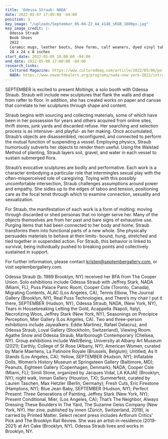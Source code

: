 ```yaml
---
title: 'Odessa Straub: NADA'
date: 2022-05-07 17:05:00 -04:00
position: 3
key_image: "/uploads/September_05-04-22_A4_4140_sRGB_1800px.jpg"
key_image_credit: |-
  Odessa Straub
  Boob Shoes
  2022
  Ceramic mugs, leather boots, Shoe forms, calf weaners, dyed vinyl tubing, water, soil, variable ecosystem with subwassertang
  28 x 24 x 8 inches
start_date: 2022-05-05 10:00:00 -04:00
end_date: 2022-05-08 17:00:00 -04:00
research_links:
  Cultured Magazine: https://www.culturedmag.com/article/2022/05/06/politics-take-center-stage-at-new-art-dealers-alliance-in-new-york
  NADA: https://www.newartdealers.org/programs/nada-new-york-2022/introduction
---
```


SEPTEMBER is excited to present *Moltings*, a solo booth with Odessa Straub. Straub will include new sculptures that flank the walls and drape from rafter to floor. In addition, she has created works on paper and canvas that correlate to her sculptures through shape and content.

Straub begins with sourcing and collecting materials, some of which have been in her possession for years and others acquired from online sites, thrift stores, junk yards and discarded refuse. Her searching and selection process is as intensive- and playful- as her making. Once accumulated, Straub’s objects are disassembled, reconfigured, and connected to perform the mutual function of suspending a vessel. Employing physics, Straub humorously subverts her objects to render them useful. Using the Walstad Method of planting, Straub layers soil, gravel, and water in each vessel to sustain submerged flora.

Straub’s evocative sculptures are bodily and performative. Each work is a character embodying a particular role that intermingles sexual play with the often-misperceived role of caregiving. Toying with this possibly uncomfortable intersection, Straub challenges assumptions around power and empathy. She sidles up to the edges of taboo and tension, positioning care as the focal tenet through which to examine connection, sexuality and sexualization.

For Straub, the manifestation of each work is a form of molting: moving through discarded or shed personas that no longer serve her. Many of the objects themselves are from her past and bare signs of exhaustive use. Purging items that had been connected to her body and home, Straub transforms them into functional parts of a new whole. She physically persuades materials to behave at their limits- bound, hung, stretched and tied together in suspended action. For Straub, this behavior is linked to survival, being individually pushed to breaking points and collectively sustained in support.

For further information, please contact kristen@septembergallery.com, or visit septembergallery.com.


Odessa Straub (b. 1989 Brooklyn, NY) received her BFA from The Cooper Union. Solo exhibitions include Odessa Straub with Jeffrey Stark, NADA (Miami, FL), Puss Palace Panic Room, Cooper Cole (Toronto, Canada), Migrating Contents, ALAC (Los Angeles, CA), Tennis Elbow, The Journal Gallery (Brooklyn, NY), Real Puss Technologies, and There’s my chair I put it there, SEPTEMBER (Hudson, NY), Odessa Straub, NADA, (New York, NY), Tears in Housebreaking Letting the Gold, Acappella (Napoli, Italy), Necrotizing Woos, Jeffrey Stark (New York, NY), Seasonings on Precipice Perception, Mier Gallery (Los Angeles, CA). Two and three-person exhibitions include Jaywalkers: Eddie Martinez, Rafael Delacruz, and Odessa Straub, Loyal Gallery (Stockholm, Switzerland), Viewing Room: Agathe Snow and Odessa Straub, Marlborough Contemporary (Chelsea, NY). Group exhibitions include Well/Being, University at Albany Art Museum (2021); Earthly, College of St Rose (Albany, NY); American Women, curated by Marie Maertens, La Patinoire Royale (Brussels, Belgium); Untitled, As It Stands (Los Angeles, CA); Yellow, SEPTEMBER (Hudson, NY); Inflatable Dolls, Women’s History Museum at Springsteen Gallery (Baltimore, MD); Peanuts, Eighteen Gallery (Copenhagen, Denmark); NADA, Cooper Cole (Miami, FL); Simili Stone, organized by Jacques Vidal, LA KAJAE (Brooklyn, NY); night walk, Inman Gallery (Houston, TX); Summerfest, curated by Lauren Taschen, Max Hetzler (Berlin, Germany); Fresh Cuts, Eric Firestone (Hamptons, NY); Blue Jean Baby, SEPTEMBER (Hudson, NY); Perfect Present: Three Generations of Painting, Jeffrey Stark (New York, NY); Present Conditional, Mier, (Los Angeles, CA); That’s The Neighbor, Always Dressing These Boulders In The Yard, The Suzanne Geiss Company (New York, NY). Her zine, published by innen (Zürich, Switzerland, 2019), is carried by Printed Matter. Select recent press includes Artforum Critics' Pick and The Brooklyn Rail Review. She was an artist-in-residence (2019-2021) at Art Cake (Brooklyn, NY). Odessa Straub lives and works in Brooklyn, NY.